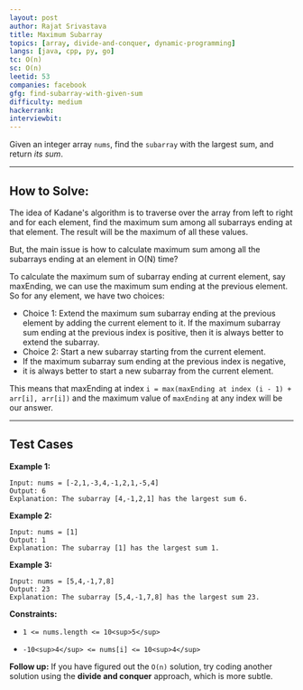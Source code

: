 ```yaml
---
layout: post
author: Rajat Srivastava
title: Maximum Subarray
topics: [array, divide-and-conquer, dynamic-programming]
langs: [java, cpp, py, go]
tc: O(n)
sc: O(n)
leetid: 53
companies: facebook
gfg: find-subarray-with-given-sum
difficulty: medium
hackerrank: 
interviewbit: 
---
```

Given an integer array `nums`, find the `subarray` with the largest sum, and return *its sum*.
 
---
## How to Solve:

The idea of Kadane's algorithm is to traverse over the array from left to right and for each element, 
find the maximum sum among all subarrays ending at that element. The result will be the maximum of all these values.

But, the main issue is how to calculate maximum sum among all the subarrays ending at an element in O(N) time?

To calculate the maximum sum of subarray ending at current element, say maxEnding, 
we can use the maximum sum ending at the previous element. So for any element, we have two choices:

* Choice 1: Extend the maximum sum subarray ending at the previous element by adding the current element to it. 
If the maximum subarray sum ending at the previous index is positive, then it is always better to extend the subarray.
* Choice 2: Start a new subarray starting from the current element. 
* If the maximum subarray sum ending at the previous index is negative, 
* it is always better to start a new subarray from the current element.

This means that maxEnding at index `i = max(maxEnding at index (i - 1) + arr[i], arr[i])` 
and the maximum value of `maxEnding` at any index will be our answer.

---
## Test Cases
**Example 1:**
```
Input: nums = [-2,1,-3,4,-1,2,1,-5,4]
Output: 6
Explanation: The subarray [4,-1,2,1] has the largest sum 6.
```
**Example 2:**
```
Input: nums = [1]
Output: 1
Explanation: The subarray [1] has the largest sum 1.
```
**Example 3:**
```
Input: nums = [5,4,-1,7,8]
Output: 23
Explanation: The subarray [5,4,-1,7,8] has the largest sum 23.
```
 
**Constraints:**
	
* `1 <= nums.length <= 10<sup>5</sup>`
	
* `-10<sup>4</sup> <= nums[i] <= 10<sup>4</sup>`
 
**Follow up:** If you have figured out the `O(n)` solution, try coding another solution using the **divide and conquer** approach, which is more subtle.

        
